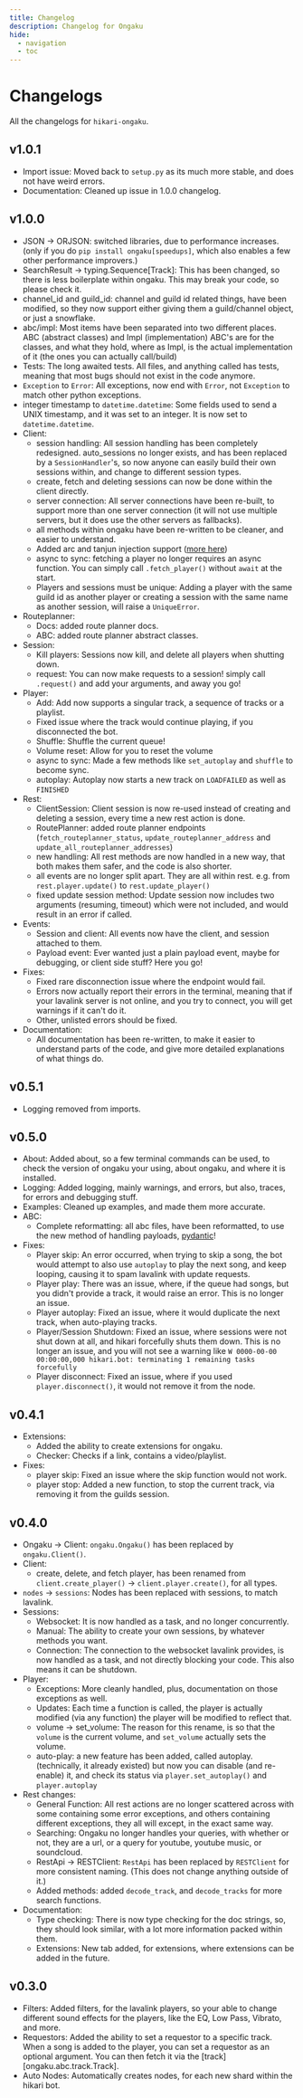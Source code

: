```yaml
---
title: Changelog
description: Changelog for Ongaku
hide:
  - navigation
  - toc
---
```


# Changelogs

All the changelogs for `hikari-ongaku`.

## **v1.0.1**

- Import issue: Moved back to `setup.py` as its much more stable, and does not have weird errors.
- Documentation: Cleaned up issue in 1.0.0 changelog.

## **v1.0.0**
- JSON -> ORJSON: switched libraries, due to performance increases. (only if you do `pip install ongaku[speedups]`, which also enables a few other performance improvers.)
- SearchResult -> typing.Sequence[Track]: This has been changed, so there is less boilerplate within ongaku. This may break your code, so please check it.
- channel_id and guild_id: channel and guild id related things, have been modified, so they now support either giving them a guild/channel object, or just a snowflake.
- abc/impl: Most items have been separated into two different places. ABC (abstract classes) and Impl (implementation) ABC's are for the classes, and what they hold, where as Impl, is the actual implementation of it (the ones you can actually call/build)
- Tests: The long awaited tests. All files, and anything called has tests, meaning that most bugs should not exist in the code anymore.
- `Exception` to `Error`: All exceptions, now end with `Error`, not `Exception` to match other python exceptions.
- integer timestamp to `datetime.datetime`: Some fields used to send a UNIX timestamp, and it was set to an integer. It is now set to `datetime.datetime`.
- Client:
    - session handling: All session handling has been completely redesigned. auto_sessions no longer exists, and has been replaced by a `SessionHandler`'s, so now anyone can easily build their own sessions within, and change to different session types.
    - create, fetch and deleting sessions can now be done within the client directly.
    - server connection: All server connections have been re-built, to support more than one server connection (it will not use multiple servers, but it does use the other servers as fallbacks).
    - all methods within ongaku have been re-written to be cleaner, and easier to understand.
    - Added arc and tanjun injection support ([more here](gs/injection.md))
    - async to sync: fetching a player no longer requires an async function. You can simply call `.fetch_player()` without `await` at the start.
    - Players and sessions must be unique: Adding a player with the same guild id as another player or creating a session with the same name as another session, will raise a `UniqueError`.
- Routeplanner:
    - Docs: added route planner docs.
    - ABC: added route planner abstract classes.
- Session:
    - Kill players: Sessions now kill, and delete all players when shutting down.
    - request: You can now make requests to a session! simply call `.request()` and add your arguments, and away you go!
- Player:
    - Add: Add now supports a singular track, a sequence of tracks or a playlist.
    - Fixed issue where the track would continue playing, if you disconnected the bot.
    - Shuffle: Shuffle the current queue!
    - Volume reset: Allow for you to reset the volume
    - async to sync: Made a few methods like `set_autoplay` and `shuffle` to become sync.
    - autoplay: Autoplay now starts a new track on `LOADFAILED` as well as `FINISHED`
- Rest:
    - ClientSession: Client session is now re-used instead of creating and deleting a session, every time a new rest action is done.
    - RoutePlanner: added route planner endpoints (`fetch_routeplanner_status`, `update_routeplanner_address` and `update_all_routeplanner_addresses`)
    - new handling: All rest methods are now handled in a new way, that both makes them safer, and the code is also shorter.
    - all events are no longer split apart. They are all within rest. e.g. from `rest.player.update()` to `rest.update_player()`
    - fixed update session method: Update session now includes two arguments (resuming, timeout) which were not included, and would result in an error if called.
- Events:
    - Session and client: All events now have the client, and session attached to them.
    - Payload event: Ever wanted just a plain payload event, maybe for debugging, or client side stuff? Here you go!
- Fixes:
    - Fixed rare disconnection issue where the endpoint would fail.
    - Errors now actually report their errors in the terminal, meaning that if your lavalink server is not online, and you try to connect, you will get warnings if it can't do it.
    - Other, unlisted errors should be fixed.
- Documentation:
    - All documentation has been re-written, to make it easier to understand parts of the code, and give more detailed explanations of what things do.

## **v0.5.1**

- Logging removed from imports.

## **v0.5.0**

- About: Added about, so a few terminal commands can be used, to check the version of ongaku your using, about ongaku, and where it is installed.
- Logging: Added logging, mainly warnings, and errors, but also, traces, for errors and debugging stuff.
- Examples: Cleaned up examples, and made them more accurate.
- ABC:
    - Complete reformatting: all abc files, have been reformatted, to use the new method of handling payloads, [pydantic](https://docs.pydantic.dev/)!
- Fixes:
    - Player skip: An error occurred, when trying to skip a song, the bot would attempt to also use `autoplay` to play the next song, and keep looping, causing it to spam lavalink with update requests.
    - Player play: There was an issue, where, if the queue had songs, but you didn't provide a track, it would raise an error. This is no longer an issue.
    - Player autoplay: Fixed an issue, where it would duplicate the next track, when auto-playing tracks.
    - Player/Session Shutdown: Fixed an issue, where sessions were not shut down at all, and hikari forcefully shuts them down. This is no longer an issue, and you will not see a warning like `W 0000-00-00 00:00:00,000 hikari.bot: terminating 1 remaining tasks forcefully`
    - Player disconnect: Fixed an issue, where if you used `player.disconnect()`, it would not remove it from the node.

## **v0.4.1**

- Extensions:
    - Added the ability to create extensions for ongaku.
    - Checker: Checks if a link, contains a video/playlist.
- Fixes:
    - player skip: Fixed an issue where the skip function would not work.
    - player stop: Added a new function, to stop the current track, via removing it from the guilds session.

## **v0.4.0**

- Ongaku -> Client: `ongaku.Ongaku()` has been replaced by `ongaku.Client()`.
- Client:
    - create, delete, and fetch player, has been renamed from `client.create_player()` -> `client.player.create()`, for all types.
- `nodes` -> `sessions`: Nodes has been replaced with sessions, to match lavalink.
- Sessions:
    - Websocket: It is now handled as a task, and no longer concurrently.
    - Manual: The ability to create your own sessions, by whatever methods you want.
    - Connection: The connection to the websocket lavalink provides, is now handled as a task, and not directly blocking your code. This also means it can be shutdown.
- Player:
    - Exceptions: More cleanly handled, plus, documentation on those exceptions as well.
    - Updates: Each time a function is called, the player is actually modified (via any function) the player will be modified to reflect that.
    - volume -> set_volume: The reason for this rename, is so that the `volume` is the current volume, and `set_volume` actually sets the volume.
    - auto-play: a new feature has been added, called autoplay. (technically, it already existed) but now you can disable (and re-enable) it, and check its status via `player.set_autoplay()` and `player.autoplay`
- Rest changes:
    - General Function: All rest actions are no longer scattered across with some containing some error exceptions, and others containing different exceptions, they all will except, in the exact same way.
    - Searching: Ongaku no longer handles your queries, with whether or not, they are a url, or a query for youtube, youtube music, or soundcloud.
    - RestApi -> RESTClient: `RestApi` has been replaced by `RESTClient` for more consistent naming. (This does not change anything outside of it.)
    - Added methods: added `decode_track`, and `decode_tracks` for more search functions.
- Documentation:
    - Type checking: There is now type checking for the doc strings, so, they should look similar, with a lot more information packed within them.
    - Extensions: New tab added, for extensions, where extensions can be added in the future.

## **v0.3.0**

- Filters: Added filters, for the lavalink players, so your able to change different sound effects for the players, like the EQ, Low Pass, Vibrato, and more.
- Requestors: Added the ability to set a requestor to a specific track. When a song is added to the player, you can set a requestor as an optional argument. You can then fetch it via the [track][ongaku.abc.track.Track].
- Auto Nodes: Automatically creates nodes, for each new shard within the hikari bot.

